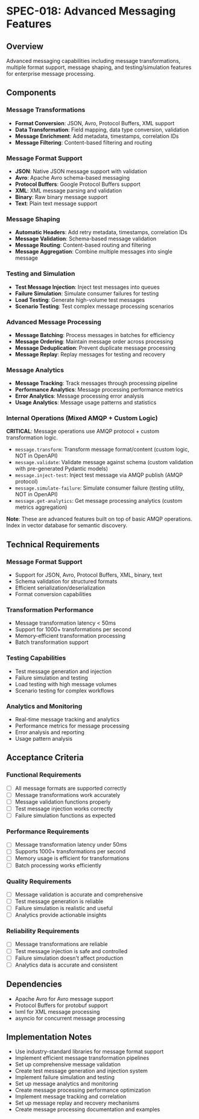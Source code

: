 # SPEC-018: Advanced Messaging Features

## Overview
Advanced messaging capabilities including message transformations, multiple format support, message shaping, and testing/simulation features for enterprise message processing.

## Components

### Message Transformations
- **Format Conversion**: JSON, Avro, Protocol Buffers, XML support
- **Data Transformation**: Field mapping, data type conversion, validation
- **Message Enrichment**: Add metadata, timestamps, correlation IDs
- **Message Filtering**: Content-based filtering and routing

### Message Format Support
- **JSON**: Native JSON message support with validation
- **Avro**: Apache Avro schema-based messaging
- **Protocol Buffers**: Google Protocol Buffers support
- **XML**: XML message parsing and validation
- **Binary**: Raw binary message support
- **Text**: Plain text message support

### Message Shaping
- **Automatic Headers**: Add retry metadata, timestamps, correlation IDs
- **Message Validation**: Schema-based message validation
- **Message Routing**: Content-based routing and filtering
- **Message Aggregation**: Combine multiple messages into single message

### Testing and Simulation
- **Test Message Injection**: Inject test messages into queues
- **Failure Simulation**: Simulate consumer failures for testing
- **Load Testing**: Generate high-volume test messages
- **Scenario Testing**: Test complex message processing scenarios

### Advanced Message Processing
- **Message Batching**: Process messages in batches for efficiency
- **Message Ordering**: Maintain message order across processing
- **Message Deduplication**: Prevent duplicate message processing
- **Message Replay**: Replay messages for testing and recovery

### Message Analytics
- **Message Tracking**: Track messages through processing pipeline
- **Performance Analytics**: Message processing performance metrics
- **Error Analytics**: Message processing error analysis
- **Usage Analytics**: Message usage patterns and statistics

### Internal Operations (Mixed AMQP + Custom Logic)
**CRITICAL**: Message operations use AMQP protocol + custom transformation logic.

- `message.transform`: Transform message format/content (custom logic, NOT in OpenAPI)
- `message.validate`: Validate message against schema (custom validation with pre-generated Pydantic models)
- `message.inject-test`: Inject test message via AMQP publish (AMQP protocol)
- `message.simulate-failure`: Simulate consumer failure (testing utility, NOT in OpenAPI)
- `message.get-analytics`: Get message processing analytics (custom metrics aggregation)

**Note**: These are advanced features built on top of basic AMQP operations. Index in vector database for semantic discovery.

## Technical Requirements

### Message Format Support
- Support for JSON, Avro, Protocol Buffers, XML, binary, text
- Schema validation for structured formats
- Efficient serialization/deserialization
- Format conversion capabilities

### Transformation Performance
- Message transformation latency < 50ms
- Support for 1000+ transformations per second
- Memory-efficient transformation processing
- Batch transformation support

### Testing Capabilities
- Test message generation and injection
- Failure simulation and testing
- Load testing with high message volumes
- Scenario testing for complex workflows

### Analytics and Monitoring
- Real-time message tracking and analytics
- Performance metrics for message processing
- Error analysis and reporting
- Usage pattern analysis

## Acceptance Criteria

### Functional Requirements
- [ ] All message formats are supported correctly
- [ ] Message transformations work accurately
- [ ] Message validation functions properly
- [ ] Test message injection works correctly
- [ ] Failure simulation functions as expected

### Performance Requirements
- [ ] Message transformation latency under 50ms
- [ ] Supports 1000+ transformations per second
- [ ] Memory usage is efficient for transformations
- [ ] Batch processing works efficiently

### Quality Requirements
- [ ] Message validation is accurate and comprehensive
- [ ] Test message generation is reliable
- [ ] Failure simulation is realistic and useful
- [ ] Analytics provide actionable insights

### Reliability Requirements
- [ ] Message transformations are reliable
- [ ] Test message injection is safe and controlled
- [ ] Failure simulation doesn't affect production
- [ ] Analytics data is accurate and consistent

## Dependencies
- Apache Avro for Avro message support
- Protocol Buffers for protobuf support
- lxml for XML message processing
- asyncio for concurrent message processing

## Implementation Notes
- Use industry-standard libraries for message format support
- Implement efficient message transformation pipelines
- Set up comprehensive message validation
- Create test message generation and injection system
- Implement failure simulation and testing
- Set up message analytics and monitoring
- Create message processing performance optimization
- Implement message tracking and correlation
- Set up message replay and recovery mechanisms
- Create message processing documentation and examples